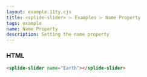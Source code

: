 ```yaml
---
layout: example.11ty.cjs
title: <splide-slider> ⌲ Examples ⌲ Name Property
tags: example
name: Name Property
description: Setting the name property
---
```


<splide-slider name="Earth"></splide-slider>

<h3>HTML</h3>

```html
<splide-slider name="Earth"></splide-slider>
```
